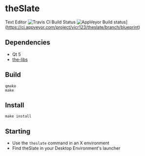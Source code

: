 # theSlate
Text Editor
![Travis CI Build Status](https://travis-ci.org/vicr123/theSlate.svg?branch=blueprint) ![AppVeyor Build status](https://ci.appveyor.com/api/projects/status/uy0gbyl5h817ytwj/branch/master?svg=true)](https://ci.appveyor.com/project/vicr123/theslate/branch/blueprint)


## Dependencies
- Qt 5
- [the-libs](https://github.com/vicr123/the-libs)

## Build
```
qmake
make
```

## Install
```
make install
```

## Starting
- Use the `theslate` command in an X environment
- Find theSlate in your Desktop Environment's launcher